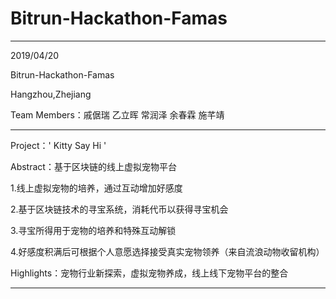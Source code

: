 # Bitrun-Hackathon-Famas
*********************************
2019/04/20 

Bitrun-Hackathon-Famas 

Hangzhou,Zhejiang

Team Members：戚倨瑞 乙立晖 常润泽 余春霖 施芊靖
***********************************************
Project：' Kitty Say Hi '                                                                                                                                                                                                                                                                                                                       

Abstract：基于区块链的线上虚拟宠物平台

  1.线上虚拟宠物的培养，通过互动增加好感度

  2.基于区块链技术的寻宝系统，消耗代币以获得寻宝机会
  
  3.寻宝所得用于宠物的培养和特殊互动解锁
  
  4.好感度积满后可根据个人意愿选择接受真实宠物领养（来自流浪动物收留机构）

Highlights：宠物行业新探索，虚拟宠物养成，线上线下宠物平台的整合
*********************************
